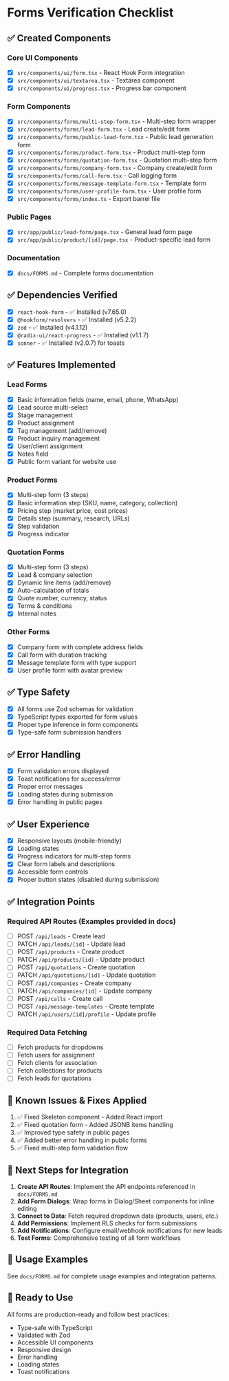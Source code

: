 # Forms Verification Checklist

## ✅ Created Components

### Core UI Components
- [x] `src/components/ui/form.tsx` - React Hook Form integration
- [x] `src/components/ui/textarea.tsx` - Textarea component
- [x] `src/components/ui/progress.tsx` - Progress bar component

### Form Components
- [x] `src/components/forms/multi-step-form.tsx` - Multi-step form wrapper
- [x] `src/components/forms/lead-form.tsx` - Lead create/edit form
- [x] `src/components/forms/public-lead-form.tsx` - Public lead generation form
- [x] `src/components/forms/product-form.tsx` - Product multi-step form
- [x] `src/components/forms/quotation-form.tsx` - Quotation multi-step form
- [x] `src/components/forms/company-form.tsx` - Company create/edit form
- [x] `src/components/forms/call-form.tsx` - Call logging form
- [x] `src/components/forms/message-template-form.tsx` - Template form
- [x] `src/components/forms/user-profile-form.tsx` - User profile form
- [x] `src/components/forms/index.ts` - Export barrel file

### Public Pages
- [x] `src/app/public/lead-form/page.tsx` - General lead form page
- [x] `src/app/public/product/[id]/page.tsx` - Product-specific lead form

### Documentation
- [x] `docs/FORMS.md` - Complete forms documentation

## ✅ Dependencies Verified

- [x] `react-hook-form` - ✅ Installed (v7.65.0)
- [x] `@hookform/resolvers` - ✅ Installed (v5.2.2)
- [x] `zod` - ✅ Installed (v4.1.12)
- [x] `@radix-ui/react-progress` - ✅ Installed (v1.1.7)
- [x] `sonner` - ✅ Installed (v2.0.7) for toasts

## ✅ Features Implemented

### Lead Forms
- [x] Basic information fields (name, email, phone, WhatsApp)
- [x] Lead source multi-select
- [x] Stage management
- [x] Product assignment
- [x] Tag management (add/remove)
- [x] Product inquiry management
- [x] User/client assignment
- [x] Notes field
- [x] Public form variant for website use

### Product Forms
- [x] Multi-step form (3 steps)
- [x] Basic information step (SKU, name, category, collection)
- [x] Pricing step (market price, cost prices)
- [x] Details step (summary, research, URLs)
- [x] Step validation
- [x] Progress indicator

### Quotation Forms
- [x] Multi-step form (3 steps)
- [x] Lead & company selection
- [x] Dynamic line items (add/remove)
- [x] Auto-calculation of totals
- [x] Quote number, currency, status
- [x] Terms & conditions
- [x] Internal notes

### Other Forms
- [x] Company form with complete address fields
- [x] Call form with duration tracking
- [x] Message template form with type support
- [x] User profile form with avatar preview

## ✅ Type Safety

- [x] All forms use Zod schemas for validation
- [x] TypeScript types exported for form values
- [x] Proper type inference in form components
- [x] Type-safe form submission handlers

## ✅ Error Handling

- [x] Form validation errors displayed
- [x] Toast notifications for success/error
- [x] Proper error messages
- [x] Loading states during submission
- [x] Error handling in public pages

## ✅ User Experience

- [x] Responsive layouts (mobile-friendly)
- [x] Loading states
- [x] Progress indicators for multi-step forms
- [x] Clear form labels and descriptions
- [x] Accessible form controls
- [x] Proper button states (disabled during submission)

## ✅ Integration Points

### Required API Routes (Examples provided in docs)
- [ ] POST `/api/leads` - Create lead
- [ ] PATCH `/api/leads/[id]` - Update lead
- [ ] POST `/api/products` - Create product
- [ ] PATCH `/api/products/[id]` - Update product
- [ ] POST `/api/quotations` - Create quotation
- [ ] PATCH `/api/quotations/[id]` - Update quotation
- [ ] POST `/api/companies` - Create company
- [ ] PATCH `/api/companies/[id]` - Update company
- [ ] POST `/api/calls` - Create call
- [ ] POST `/api/message-templates` - Create template
- [ ] PATCH `/api/users/[id]/profile` - Update profile

### Required Data Fetching
- [ ] Fetch products for dropdowns
- [ ] Fetch users for assignment
- [ ] Fetch clients for association
- [ ] Fetch collections for products
- [ ] Fetch leads for quotations

## 🔧 Known Issues & Fixes Applied

1. ✅ Fixed Skeleton component - Added React import
2. ✅ Fixed quotation form - Added JSONB items handling
3. ✅ Improved type safety in public pages
4. ✅ Added better error handling in public forms
5. ✅ Fixed multi-step form validation flow

## 📝 Next Steps for Integration

1. **Create API Routes**: Implement the API endpoints referenced in `docs/FORMS.md`
2. **Add Form Dialogs**: Wrap forms in Dialog/Sheet components for inline editing
3. **Connect to Data**: Fetch required dropdown data (products, users, etc.)
4. **Add Permissions**: Implement RLS checks for form submissions
5. **Add Notifications**: Configure email/webhook notifications for new leads
6. **Test Forms**: Comprehensive testing of all form workflows

## 🎯 Usage Examples

See `docs/FORMS.md` for complete usage examples and integration patterns.

## 🚀 Ready to Use

All forms are production-ready and follow best practices:
- Type-safe with TypeScript
- Validated with Zod
- Accessible UI components
- Responsive design
- Error handling
- Loading states
- Toast notifications

